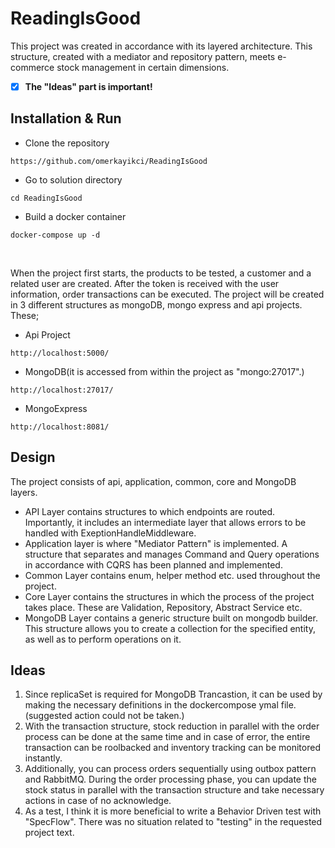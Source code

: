 # ReadingIsGood
This project was created in accordance with its layered architecture. This structure, created with a mediator and repository pattern, meets e-commerce stock management in certain dimensions.
- [x] **The "Ideas" part is important!**

## Installation & Run ##

- Clone the repository
```console
https://github.com/omerkayikci/ReadingIsGood
```

- Go to solution directory
```console
cd ReadingIsGood
```

- Build a docker container
```console
docker-compose up -d
```
<br/>

When the project first starts, the products to be tested, a customer and a related user are created. After the token is received with the user information, order transactions can be executed.
The project will be created in 3 different structures as mongoDB, mongo express and api projects. These;
- Api Project
```console
http://localhost:5000/ 
```
- MongoDB(it is accessed from within the project as "mongo:27017".)
```console
http://localhost:27017/ 
```
- MongoExpress 
```console
http://localhost:8081/ 
```

## Design ##
The project consists of api, application, common, core and MongoDB layers.
-  API Layer contains structures to which endpoints are routed. Importantly, it includes an intermediate layer that allows errors to be handled with ExeptionHandleMiddleware.
-  Application layer is where "Mediator Pattern" is implemented. A structure that separates and manages Command and Query operations in accordance with CQRS has been planned and implemented.
-  Common Layer contains enum, helper method etc. used throughout the project. 
-  Core Layer contains the structures in which the process of the project takes place. These are Validation, Repository, Abstract Service etc.
-  MongoDB Layer contains a generic structure built on mongodb builder. This structure allows you to create a collection for the specified entity, as well as to perform operations on it.

## Ideas ##
1. Since replicaSet is required for MongoDB Trancastion, it can be used by making the necessary definitions in the dockercompose ymal file. (suggested action could not be taken.)
2. With the transaction structure, stock reduction in parallel with the order process can be done at the same time and in case of error, the entire transaction can be roolbacked and inventory tracking can be monitored instantly.
3. Additionally, you can process orders sequentially using outbox pattern and RabbitMQ. During the order processing phase, you can update the stock status in parallel with the transaction structure and take necessary actions in case of no acknowledge.
4. As a test, I think it is more beneficial to write a Behavior Driven test with "SpecFlow". There was no situation related to "testing" in the requested project text.
